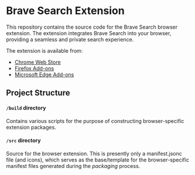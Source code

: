 # Brave Search Extension

This repository contains the source code for the Brave Search browser extension. The extension integrates Brave Search into your browser, providing a seamless and private search experience.

The extension is available from:

- [Chrome Web Store](https://chromewebstore.google.com/detail/brave-search/imoinfjmpciaeboldbfaakmmjkijkeff)
- [Firefox Add-ons](https://addons.mozilla.org/en-US/firefox/addon/bravesearch/)
- [Microsoft Edge Add-ons](https://microsoftedge.microsoft.com/addons/detail/brave-search/bjpekkhcepneihdjkpoenkejgaalgaae)

## Project Structure

#### `/build` directory

Contains various scripts for the purpose of constructing browser-specific extension packages.

#### `/src` directory

Source for the browser extension. This is presently only a manifest.jsonc file (and icons), which serves as the base/template for the browser-specific manifest files generated during the _packaging_ process.
